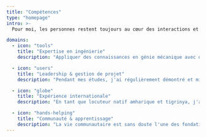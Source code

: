 ```yaml
---
title: "Compétences"
type: "homepage"
intro: >-
  Pour moi, les personnes restent toujours au cœur des interactions et des idées qui façonnent l'industrie de demain.

domains:
  - icon: "tools"
    title: "Expertise en ingénierie"
    description: "Appliquer des connaissances en génie mécanique avec des technologies modernes pour créer des solutions innovantes à des défis d'ingénierie complexes."

  - icon: "users"
    title: "Leadership & gestion de projet"
    description: "Pendant mes études, j'ai régulièrement démontré et mis en œuvre mes compétences au cœur de projets de groupe."

  - icon: "globe"
    title: "Expérience internationale"
    description: "En tant que locuteur natif amharique et tigrinya, j'ai développé mes compétences en anglais et en français par l'échange avec les autres, atteignant un niveau de fluidité proche du natif."

  - icon: "hands-helping"
    title: "Communauté & apprentissage"
    description: "La vie communautaire est sans doute l'une des fondations les plus importantes des sociétés modernes ; l'expression en est la clé, c'est pourquoi j'ai développé cette qualité en participant à une troupe de théâtre."
---
```

